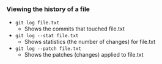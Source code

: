 ### Viewing the history of a file
- ```git log file.txt``` 
	- Shows the commits that touched file.txt 
- ```git log --stat file.txt``` 
	- Shows statistics (the number of changes) for file.txt 
- ```git log --patch file.txt```
	- Shows the patches (changes) applied to file.txt